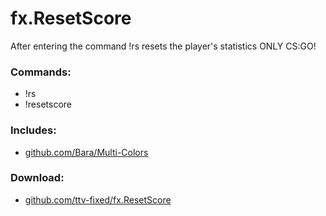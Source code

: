 # fx.ResetScore
After entering the command !rs resets the player's statistics
ONLY CS:GO!

### Commands:
- !rs
- !resetscore

### Includes:
- [github.com/Bara/Multi-Colors](https://github.com/Bara/Multi-Colors)

### Download:
- [github.com/ttv-fixed/fx.ResetScore](https://github.com/ttv-fixed/fx.ResetScore)
